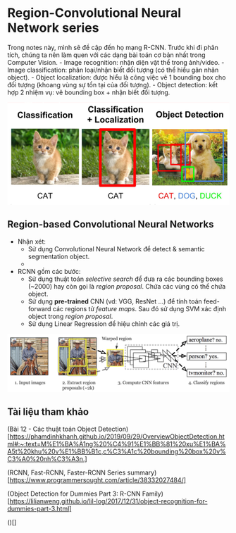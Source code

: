 # Region-Convolutional Neural Network series

Trong notes này, mình sẽ đề cập đến họ mạng R-CNN. Trước khi đi phân tích, chúng ta nên làm quen với các dạng bài toán cơ bản nhất trong Computer Vision. 
    - Image recognition: nhận diện vật thể trong ảnh/video.
    - Image classification: phân loại/nhận biết đối tượng (có thể hiểu gãn nhãn object).
    - Object localization: được hiểu là công việc vẽ 1 bounding box cho đối tượng (khoang vùng sự tồn tại của đối tượng).
    - Object detection: kết hợp 2 nhiệm vụ: vẽ bounding box + nhận biết đối tượng.

![](figures/classification_localization_detection.PNG)

## Region-based Convolutional Neural Networks

+ Nhận xét:
    - Sử dụng Convolutional Neural Network để detect & semantic segmentation object.
    - 
+ RCNN gồm các bước:
    - Sử dụng thuật toán *selective search* để đưa ra các bounding boxes (~2000) hay còn gọi là *region proposal*. Chứa các vùng có thể chứa object.
    - Sử dụng **pre-trained** CNN (vd: VGG, ResNet ...) để tính toán feed-forward các regions tử *feature maps*. Sau đó sử dụng SVM xác định object trong *region proposal*.
    - Sử dụng Linear Regression để hiệu chỉnh các giá trị.

![RCNN](figures/RCNN.png)

## Tài liệu tham khảo
(Bài 12 - Các thuật toán Object Detection)[https://phamdinhkhanh.github.io/2019/09/29/OverviewObjectDetection.html#:~:text=M%E1%BA%A1ng%20%C4%91%E1%BB%81%20xu%E1%BA%A5t%20khu%20v%E1%BB%B1c,c%C3%A1c%20bounding%20box%20v%C3%A0%20nh%C3%A3n.]

(RCNN, Fast-RCNN, Faster-RCNN Series summary)[https://www.programmersought.com/article/38332027484/]

(Object Detection for Dummies Part 3: R-CNN Family)[https://lilianweng.github.io/lil-log/2017/12/31/object-recognition-for-dummies-part-3.html]


()[]
